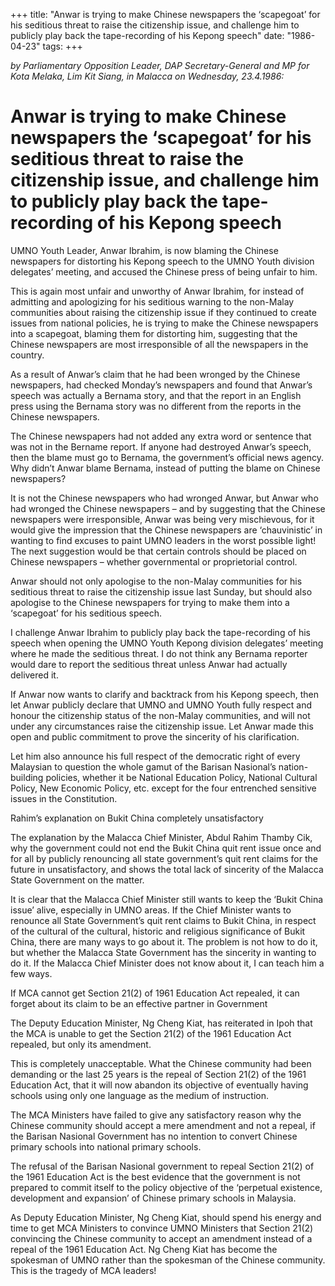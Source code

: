 +++ 
title: "Anwar is trying to make Chinese newspapers the ‘scapegoat’ for his seditious threat to raise the citizenship issue, and challenge him to publicly play back the tape-recording of his Kepong speech"
date: "1986-04-23"
tags:
+++

_by Parliamentary Opposition Leader, DAP Secretary-General and MP for Kota Melaka, Lim Kit Siang, in Malacca on Wednesday, 23.4.1986:_

# Anwar is trying to make Chinese newspapers the ‘scapegoat’ for his seditious threat to raise the citizenship issue, and challenge him to publicly play back the tape-recording of his Kepong speech

UMNO Youth Leader, Anwar Ibrahim, is now blaming the Chinese newspapers for distorting his Kepong speech to the UMNO Youth division delegates’ meeting, and accused the Chinese press of being unfair to him.</u>

This is again most unfair and unworthy of Anwar Ibrahim, for instead of admitting and apologizing for his seditious warning to the non-Malay communities about raising the citizenship issue if they continued to create issues from national policies, he is trying to make the Chinese newspapers into a scapegoat, blaming them for distorting him, suggesting that the Chinese newspapers are most irresponsible of all the newspapers in the country.

As a result of Anwar’s claim that he had been wronged by the Chinese newspapers, had checked Monday’s newspapers and found that Anwar’s speech was actually a Bernama story, and that the report in an English press using the Bernama story was no different from the reports in the Chinese newspapers.

The Chinese newspapers had not added any extra word or sentence that was not in the Bername report. If anyone had destroyed Anwar’s speech, then the blame must go to Bernama, the government’s official news agency. Why didn’t Anwar blame Bernama, instead of putting the blame on Chinese newspapers?

It is not the Chinese newspapers who had wronged Anwar, but Anwar who had wronged the Chinese newspapers – and by suggesting that the Chinese newspapers were irresponsible, Anwar was being very mischievous, for it would give the impression that the Chinese newspapers are ‘chauvinistic’ in wanting to find excuses to paint UMNO leaders in the worst possible light! The next suggestion would be that certain controls should be placed on Chinese newspapers – whether governmental or proprietorial control.

Anwar should not only apologise to the non-Malay communities for his seditious threat to raise the citizenship issue last Sunday, but should also apologise to the Chinese newspapers for trying to make them into a ‘scapegoat’ for his seditious speech.

I challenge Anwar Ibrahim to publicly play back the tape-recording of his speech when opening the UMNO Youth Kepong division delegates’ meeting where he made the seditious threat. I do not think any Bernama reporter would dare to report the seditious threat unless Anwar had actually delivered it.

If Anwar now wants to clarify and backtrack from his Kepong speech, then let Anwar publicly declare that UMNO and UMNO Youth fully respect and honour the citizenship status of the non-Malay communities, and will not under any circumstances raise the citizenship issue. Let Anwar made this open and public commitment to prove the sincerity of his clarification.

Let him also announce his full respect of the democratic right of every Malaysian to question the whole gamut of the Barisan Nasional’s nation-building policies, whether it be National Education Policy, National Cultural Policy, New Economic Policy, etc. except for the four entrenched sensitive issues in the Constitution.

Rahim’s explanation on Bukit China completely unsatisfactory

The explanation by the Malacca Chief Minister, Abdul Rahim Thamby Cik, why the government could not end the Bukit China quit rent issue once and for all by publicly renouncing all state government’s quit rent claims for the future in unsatisfactory, and shows the total lack of sincerity of the Malacca State Government on the matter.

It is clear that the Malacca Chief Minister still wants to keep the ‘Bukit China issue’ alive, especially in UMNO areas. If the Chief Minister wants to renounce all State Government’s quit rent claims to Bukit China, in respect of the cultural of the cultural, historic and religious significance of Bukit China, there are many ways to go about it. The problem is not how to do it, but whether the Malacca State Government has the sincerity in wanting to do it. If the Malacca Chief Minister does not know about it, I can teach him a few ways.

If MCA cannot get Section 21(2) of 1961 Education Act repealed, it can forget about its claim to be an effective partner in Government

The Deputy Education Minister, Ng Cheng Kiat, has reiterated in Ipoh that the MCA is unable to get the Section 21(2) of the 1961 Education Act repealed, but only its amendment.

This is completely unacceptable. What the Chinese community had been demanding or the last 25 years is the repeal of Section 21(2) of the 1961 Education Act, that it will now abandon its objective of eventually having schools using only one language as the medium of instruction.

The MCA Ministers have failed to give any satisfactory reason why the Chinese community should accept a mere amendment and not a repeal, if the Barisan Nasional Government has no intention to convert Chinese primary schools into national primary schools.

The refusal of the Barisan Nasional government to repeal Section 21(2) of the 1961 Education Act is the best evidence that the government is not prepared to commit itself to the policy objective of the ‘perpetual existence, development and expansion’ of Chinese primary schools in Malaysia.

As Deputy Education Minister, Ng Cheng Kiat, should spend his energy and time to get MCA Ministers to convince UMNO Ministers that Section 21(2) convincing the Chinese community to accept an amendment instead of a repeal of the 1961 Education Act. Ng Cheng Kiat has become the spokesman of UMNO rather than the spokesman of the Chinese community. This is the tragedy of MCA leaders!
 
